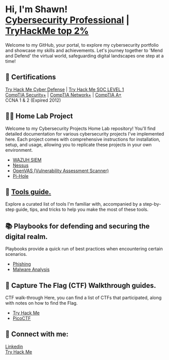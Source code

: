 <h1>Hi, I'm Shawn! <br/> <a href="https://www.linkedin.com/in/shawn-nichol/">Cybersecurity Professional</a> | <a href="https://tryhackme.com/p/m0refaster"/>TryHackMe top 2%</a> </h1>

Welcome to my GitHub, your portal, to explore my cybersecurity portfolio and showcase my skills and achievements. Let's journey together to 'Mend and Defend' the virtual world, safeguarding digital landscapes one step at a time! </br>

## 📜 Certifications
<a href="https://github.com/Shawn-Nichol/TryHackMe/tree/main/Pathway/Cyber%20Defense1">Try Hack Me Cyber Defense</a> | 
<a href="https://github.com/Shawn-Nichol/TryHackMe/tree/main/Pathway/SOC_Level1">Try Hack Me SOC LEVEL 1</a> 
</br>
<a href="https://www.comptia.org/certifications/security">CompTIA Security+</a> |
<a href="https://www.comptia.org/certifications/network">CompTIA Network+</a> |
<a href="https://www.comptia.org/certifications/a">CompTIA A+</a>
</br>
CCNA 1 & 2 (Expired 2012)

## 👨‍💻 Home Lab Project
Welcome to my Cybersecurity Projects Home Lab repository! You'll find detailed documentation for various cybersecurity projects I've implemented here. Each project comes with comprehensive instructions for installation, setup, and usage, allowing you to replicate these projects in your own environment.
  - <a href="https://github.com/Shawn-Nichol/Wazuh/tree/main">WAZUH SIEM </a>
  - <a href="https://github.com/Shawn-Nichol/Cybersecurity-Projects/tree/main/Nessus">Nessus</a>
  - <a href="https://github.com/Shawn-Nichol/Cybersecurity-Projects/tree/main/OpenVAS">OpenVAS (Vulnerability Assessment Scanner)</a>
  - <a href="https://github.com/Shawn-Nichol/Cybersecurity-Projects/tree/main/Pi-Hole">Pi-Hole</a>

## 🔧 [Tools guide.](https://github.com/Shawn-Nichol/Tools)
Explore a curated list of tools I'm familiar with, accompanied by a step-by-step guide, tips, and tricks to help you make the most of these tools. 


## 📚 Playbooks for defending and securing the digital realm.
Playbooks provide a quick run of best practices when encountering certain scenarios. 
  - <a href="https://github.com/Shawn-Nichol/PhisingPlaybook">Phishing</a>
  - <a href="https://github.com/Shawn-Nichol/Playbook-Malware-Analysis/tree/main">Malware Analysis</a>

## 🧩 Capture The Flag (CTF) Walkthrough guides.
CTF walk-through Here, you can find a list of CTFs that participated, along with notes on how to find the Flag. 
  - <a href="https://github.com/Shawn-Nichol/TryHackMe/tree/main/CTF">Try Hack Me</a>
  - <a href="https://github.com/Shawn-Nichol/PicoCTF">PicoCTF</a>

  
## 🔗 Connect with me:
[Linkedin](https://www.linkedin.com/in/shawn-nichol/) </br>
[Try Hack Me](https://tryhackme.com/p/m0refaster)


